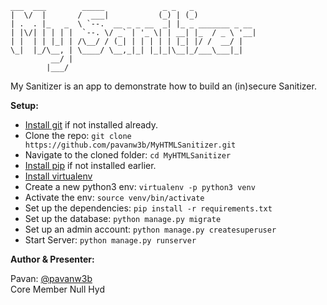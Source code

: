 ```
___  ___        _____             _ _   _
|  \/  |       /  ___|           (_) | (_)
| .  . |_   _  \ `--.  __ _ _ __  _| |_ _ _______ _ __
| |\/| | | | |  `--. \/ _` | '_ \| | __| |_  / _ \ '__|
| |  | | |_| | /\__/ / (_| | | | | | |_| |/ /  __/ |
\_|  |_/\__, | \____/ \__,_|_| |_|_|\__|_/___\___|_|
         __/ |
        |___/
```

My Sanitizer is an app to demonstrate how to build an (in)secure Sanitizer.

**Setup:**
- [Install git](https://git-scm.com/book/en/v2/Getting-Started-Installing-Git) if not installed already.
- Clone the repo: `git clone https://github.com/pavanw3b/MyHTMLSanitizer.git`
- Navigate to the cloned folder: `cd MyHTMLSanitizer`
- [Install pip](https://pip.pypa.io/en/stable/installing/) if not installed earlier.
- [Install virtualenv](https://virtualenv.pypa.io/en/stable/installation/)
- Create a new python3 env: `virtualenv -p python3 venv`
- Activate the env: `source venv/bin/activate`
- Set up the dependencies: `pip install -r requirements.txt`
- Set up the database: `python manage.py migrate`
- Set up an admin account: `python manage.py createsuperuser`
- Start Server: `python manage.py runserver`

**Author & Presenter:**

Pavan: [@pavanw3b](https://twitter.com/pavanw3b)<br />
Core Member Null Hyd
